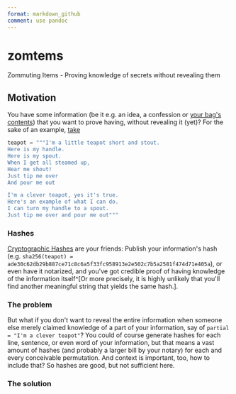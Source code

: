```yaml
---
format: markdown_github
comment: use pandoc
---
```



# zomtems
Zommuting Items - Proving knowledge of secrets without revealing them

## Motivation
You have some information (be it e.g. an idea, a confession or
[your bag's contents](http://crypto.stackexchange.com/q/26658/2663)) that you
want to prove having, without revealing it (yet)? For the sake of an example,
[take](http://www.rif.org/books-activities/fingerplays/im-a-little-teapot/)

```python
teapot = """I'm a little teapot short and stout.
Here is my handle.
Here is my spout.
When I get all steamed up,
Hear me shout!
Just tip me over
And pour me out

I'm a clever teapot, yes it's true.
Here's an example of what I can do.
I can turn my handle to a spout.
Just tip me over and pour me out"""
```

### Hashes
[Cryptographic Hashes](https://en.wikipedia.org/wiki/Cryptographic_hash_function)
are your friends: Publish your information's hash (e.g.
`sha256(teapot) = ade30c62db29b887ce71c8c6a5f33fc958913e2e502c7b5a2581f474d71e405a`),
or even have it notarized, and you've got credible proof of having knowledge
of the information itself^[Or more precisely, it is highly unlikely that you'll
find another meaningful string that yields the same hash.].


### The problem
But what if you don't want to reveal the entire information when someone
else merely claimed knowledge of a part of your information, say of
`partial = "I'm a clever teapot"`? You could of course generate hashes for
each line, sentence, or even word of your information, but that means a vast
amount of hashes (and probably a larger bill by your notary) for each and
every conceivable permutation. And context is important, too, how to include
that? So hashes are good, but not sufficient here.

### The solution
